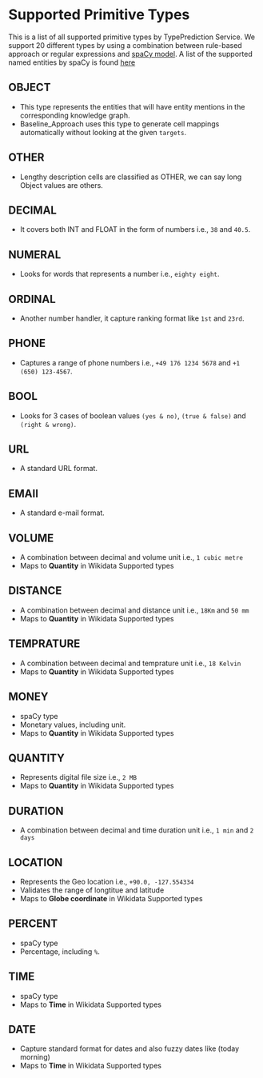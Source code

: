# Supported Primitive Types

This is a list of all supported primitive types by TypePrediction Service. We support 20 different types by using a combination between rule-based approach or regular expressions and [spaCy model](https://github.com/explosion/spaCy). A list of the supported named entities by spaCy is found [here](https://spacy.io/api/annotation#named-entities)

## OBJECT
* This type represents the entities that will have entity mentions in the corresponding knowledge graph.
* Baseline_Approach uses this type to generate cell mappings automatically without looking at the given `targets`.

## OTHER
* Lengthy description cells are classified as OTHER, we can say long Object values are others.

## DECIMAL
* It covers both INT and FLOAT in the form of numbers i.e., `38` and `40.5`.

## NUMERAL
* Looks for words that represents a number i.e., `eighty eight`.

## ORDINAL
* Another number handler, it capture ranking format like `1st` and `23rd`.

## PHONE
* Captures a range of phone numbers i.e., `+49 176 1234 5678` and `+1 (650) 123-4567`.

## BOOL
* Looks for 3 cases of boolean values `(yes & no)`, `(true & false)` and `(right & wrong)`.

## URL
* A standard URL format.

## EMAIl
* A standard e-mail format.

## VOLUME
* A combination between decimal and volume unit i.e., `1 cubic metre`
* Maps to **Quantity** in Wikidata Supported types

## DISTANCE
* A combination between decimal and distance unit i.e., `18Km` and `50 mm`
* Maps to **Quantity** in Wikidata Supported types

## TEMPRATURE
* A combination between decimal and temprature unit i.e., `18 Kelvin`
* Maps to **Quantity** in Wikidata Supported types

## MONEY
* spaCy type
* Monetary values, including unit.
* Maps to **Quantity** in Wikidata Supported types

## QUANTITY
* Represents digital file size i.e., `2 MB`
* Maps to **Quantity** in Wikidata Supported types

## DURATION
*  A combination between decimal and time duration unit i.e., `1 min` and `2 days`

## LOCATION
* Represents the Geo location i.e., `+90.0, -127.554334`
* Validates the range of longtitue and latitude 
* Maps to **Globe coordinate** in Wikidata Supported types

## PERCENT
* spaCy type
* Percentage, including `%`.

## TIME
* spaCy type
* Maps to **Time** in Wikidata Supported types

## DATE
* Capture standard format for dates and also fuzzy dates like (today morning)
* Maps to **Time** in Wikidata Supported types

